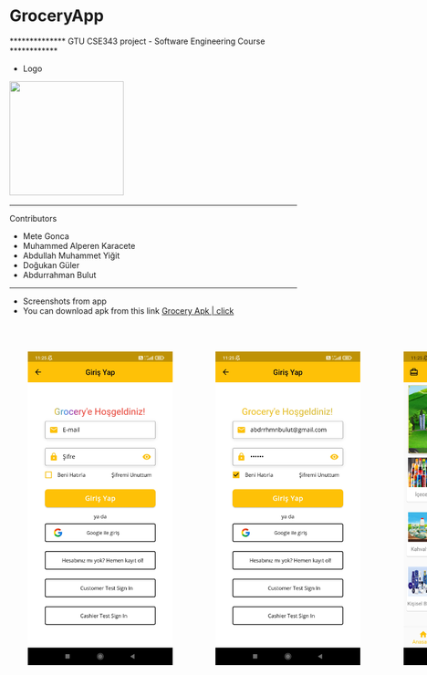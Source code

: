 # GroceryApp
************** GTU CSE343 project - Software Engineering Course ************ <br>
  - Logo <br>
<img  src="https://media.giphy.com/media/crP2pFmTT7N3ZcM2LD/giphy.gif" width="200" height="200" /> 
<hr>
  Contributors <br>
  <ul>
  <li>Mete Gonca</li>
  <li>Muhammed Alperen Karacete</li>
  <li>Abdullah Muhammet Yiğit</li>
  <li>Doğukan Güler</li>
  <li>Abdurrahman Bulut</li>
  </ul>
  <hr>
  
  * Screenshots from app <br>
  * You can download apk from this link [Grocery Apk | click](https://gtu-my.sharepoint.com/:u:/g/personal/a_bulut2017_gtu_edu_tr/ETlu3PjLoC1FuyqJ8kn3ah8BWkaGKMilDq8_4igc2Axmdw?download=1) <br> <br>
<div style="display:flex; ">
  <img style="margin:2rem" src="/assets/screenshots/1.jpg" width="280px" height="550px" /> &nbsp;&nbsp;&nbsp;
  <img style="margin:2rem" src="/assets/screenshots/2.jpg" width="280px" height="550px" /> &nbsp;&nbsp;&nbsp;
  <img style="margin:2rem" src="/assets/screenshots/3.jpg" width="280px" height="550px" /> &nbsp;&nbsp;&nbsp;
  <img style="margin:2rem" src="/assets/screenshots/4.jpg" width="280px" height="550px" /> &nbsp;&nbsp;&nbsp;
  <img style="margin:2rem" src="/assets/screenshots/5.jpg" width="280px" height="550px" /> &nbsp;&nbsp;&nbsp;
  <img style="margin:2rem" src="/assets/screenshots/6.jpg" width="280px" height="550px" /> &nbsp;&nbsp;&nbsp;
  <img style="margin:2rem" src="/assets/screenshots/7.jpg" width="280px" height="550px" /> &nbsp;&nbsp;&nbsp;
  <img style="margin:2rem" src="/assets/screenshots/8.jpg" width="280px" height="550px" /> &nbsp;&nbsp;&nbsp;
  <img style="margin:2rem" src="/assets/screenshots/9.jpg" width="280px" height="550px" /> &nbsp;&nbsp;&nbsp;
  <img style="margin:2rem" src="/assets/screenshots/10.jpg" width="280px" height="550px" /> &nbsp;&nbsp;&nbsp;
  <img style="margin:2rem" src="/assets/screenshots/11.jpg" width="280px" height="550px" /> &nbsp;&nbsp;&nbsp;
  <img style="margin:2rem" src="/assets/screenshots/12.jpg" width="280px" height="550px" /> &nbsp;&nbsp;&nbsp;
  <img style="margin:2rem" src="/assets/screenshots/13.jpg" width="280px" height="550px" /> &nbsp;&nbsp;&nbsp;
  <img style="margin:2rem" src="/assets/screenshots/14.jpg" width="280px" height="550px" /> &nbsp;&nbsp;&nbsp;
  <img style="margin:2rem" src="/assets/screenshots/15.jpg" width="280px" height="550px" /> &nbsp;&nbsp;&nbsp;
  <img style="margin:2rem" src="/assets/screenshots/16.jpg" width="280px" height="550px" /> &nbsp;&nbsp;&nbsp;
  <img style="margin:2rem" src="/assets/screenshots/17.jpg" width="280px" height="550px" /> &nbsp;&nbsp;&nbsp;
  <img style="margin:2rem" src="/assets/screenshots/18.jpg" width="280px" height="550px" /> &nbsp;&nbsp;&nbsp;
  <img style="margin:2rem" src="/assets/screenshots/19.jpg" width="280px" height="550px" /> &nbsp;&nbsp;&nbsp;
  <img style="margin:2rem" src="/assets/screenshots/20.jpg" width="280px" height="550px" /> &nbsp;&nbsp;&nbsp;
  <img style="margin:2rem" src="/assets/screenshots/21.jpg" width="280px" height="550px" /> &nbsp;&nbsp;&nbsp;
  <img style="margin:2rem" src="/assets/screenshots/22.jpg" width="280px" height="550px" /> &nbsp;&nbsp;&nbsp;
  <img style="margin:2rem" src="/assets/screenshots/23.jpg" width="280px" height="550px" /> &nbsp;&nbsp;&nbsp;
  <img style="margin:2rem" src="/assets/screenshots/24.jpg" width="280px" height="550px" /> &nbsp;&nbsp;&nbsp;
  <img style="margin:2rem" src="/assets/screenshots/25.jpg" width="280px" height="550px" /> &nbsp;&nbsp;&nbsp;
 </div>


